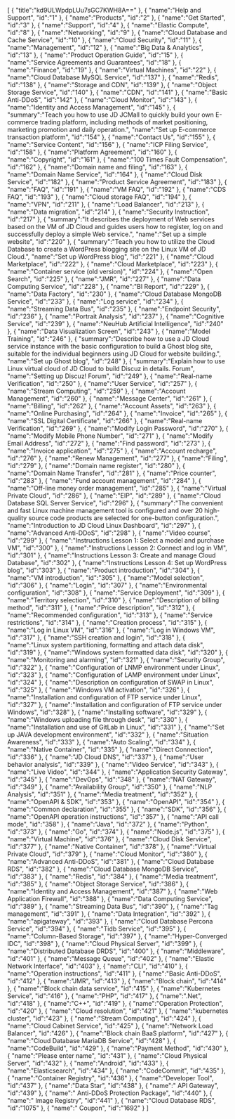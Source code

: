[
	{
		"title":"kd9ULWpdpLUu7sGC7KWH8A=="
	},
	{
		"name":"Help and Support",
		"id":"1"
	},
	{
		"name":"Products",
		"id":"2"
	},
	{
		"name":"Get Started",
		"id":"3"
	},
	{
		"name":"Support",
		"id":"4"
	},
	{
		"name":"Elastic Compute",
		"id":"8"
	},
	{
		"name":"Networking",
		"id":"9"
	},
	{
		"name":"Cloud Database and Cache Service",
		"id":"10"
	},
	{
		"name":"Cloud Security",
		"id":"11"
	},
	{
		"name":"Management",
		"id":"12"
	},
	{
		"name":"Big Data & Analytics",
		"id":"13"
	},
	{
		"name":"Product Operation Guide",
		"id":"15"
	},
	{
		"name":"Service Agreements and Guarantees",
		"id":"18"
	},
	{
		"name":"Finance",
		"id":"19"
	},
	{
		"name":"Virtual Machines",
		"id":"22"
	},
	{
		"name":"Cloud Database MySQL Service",
		"id":"137"
	},
	{
		"name":"Redis",
		"id":"138"
	},
	{
		"name":"Storage and CDN",
		"id":"139"
	},
	{
		"name":"Object Storage Service",
		"id":"140"
	},
	{
		"name":"CDN",
		"id":"141"
	},
	{
		"name":"Basic Anti-DDoS",
		"id":"142"
	},
	{
		"name":"Cloud Monitor",
		"id":"143"
	},
	{
		"name":"Identity and Access Management",
		"id":"145"
	},
	{
		"summary":"Teach you how to use JD JCMall to quickly build your own E-commerce trading platform, including methods of market positioning, marketing promotion and daily operation.",
		"name":"Set up E-commerce transaction platform",
		"id":"154"
	},
	{
		"name":"Contact Us",
		"id":"155"
	},
	{
		"name":"Service Content",
		"id":"156"
	},
	{
		"name":"ICP Filing Service",
		"id":"158"
	},
	{
		"name":"Platform Agreement",
		"id":"160"
	},
	{
		"name":"Copyright",
		"id":"161"
	},
	{
		"name":"100 Times Fault Compensation",
		"id":"162"
	},
	{
		"name":"Domain name and filing",
		"id":"163"
	},
	{
		"name":"Domain Name Service",
		"id":"164"
	},
	{
		"name":"Cloud Disk Service",
		"id":"182"
	},
	{
		"name":"Product Service Agreement",
		"id":"183"
	},
	{
		"name":"FAQ",
		"id":"191"
	},
	{
		"name":"VM FAQ",
		"id":"192"
	},
	{
		"name":"CDS FAQ",
		"id":"193"
	},
	{
		"name":"Cloud storage FAQ",
		"id":"194"
	},
	{
		"name":"VPN",
		"id":"211"
	},
	{
		"name":"Load Balancer",
		"id":"213"
	},
	{
		"name":"Data migration",
		"id":"214"
	},
	{
		"name":"Security Instruction",
		"id":"217"
	},
	{
		"summary":"It describes the deployment of Web services based on the VM of JD Cloud and guides users how to register, log on and successfully deploy a simple Web service.",
		"name":"Set up a simple website",
		"id":"220"
	},
	{
		"summary":"Teach you how to utilize the Cloud Database to create a WordPress blogging site on the Linux VM of JD Cloud.",
		"name":"Set up WordPress blog",
		"id":"221"
	},
	{
		"name":"Cloud Marketplace",
		"id":"222"
	},
	{
		"name":"Cloud Marketplace",
		"id":"223"
	},
	{
		"name":"Container service (old version)",
		"id":"224"
	},
	{
		"name":"Open Search",
		"id":"225"
	},
	{
		"name":"JMR",
		"id":"227"
	},
	{
		"name":"Data Computing Service",
		"id":"228"
	},
	{
		"name":"BI Report",
		"id":"229"
	},
	{
		"name":"Data Factory",
		"id":"230"
	},
	{
		"name":"Cloud Database MongoDB Service",
		"id":"233"
	},
	{
		"name":"Log service",
		"id":"234"
	},
	{
		"name":"Streaming Data Bus",
		"id":"235"
	},
	{
		"name":"Endpoint Security",
		"id":"236"
	},
	{
		"name":"Portrait Analysis",
		"id":"237"
	},
	{
		"name":"Cognitive Service",
		"id":"239"
	},
	{
		"name":"NeuHub Artificial Intelligence",
		"id":"240"
	},
	{
		"name":"Data Visualization Screen",
		"id":"243"
	},
	{
		"name":"Model Training",
		"id":"246"
	},
	{
		"summary":"Describe how to use a JD Cloud service instance with the basic configuration to build a Ghost blog site, suitable for the individual beginners using JD Cloud for website building.",
		"name":"Set up Ghost blog",
		"id":"248"
	},
	{
		"summary":"Explain how to use Linux virtual cloud of JD Cloud to build Discuz in details. Forum",
		"name":"Setting up Discuz! Forum",
		"id":"249"
	},
	{
		"name":"Real-name Verification",
		"id":"250"
	},
	{
		"name":"User Service",
		"id":"257"
	},
	{
		"name":"Stream Computing",
		"id":"259"
	},
	{
		"name":"Account Management",
		"id":"260"
	},
	{
		"name":"Message Center",
		"id":"261"
	},
	{
		"name":"Billing",
		"id":"262"
	},
	{
		"name":"Account Assets",
		"id":"263"
	},
	{
		"name":"Online Purchasing",
		"id":"264"
	},
	{
		"name":"Invoice",
		"id":"265"
	},
	{
		"name":"SSL Digital Certificate",
		"id":"266"
	},
	{
		"name":"Real-name Verification",
		"id":"269"
	},
	{
		"name":"Modify Login Password",
		"id":"270"
	},
	{
		"name":"Modify Mobile Phone Number",
		"id":"271"
	},
	{
		"name":"Modify Email Address",
		"id":"272"
	},
	{
		"name":"Find password",
		"id":"273"
	},
	{
		"name":"Invoice application",
		"id":"275"
	},
	{
		"name":"Account recharge",
		"id":"276"
	},
	{
		"name":"Renew Management",
		"id":"277"
	},
	{
		"name":"Filing",
		"id":"279"
	},
	{
		"name":"Domain name register",
		"id":"280"
	},
	{
		"name":"Domain Name Transfer",
		"id":"281"
	},
	{
		"name":"Price counter",
		"id":"283"
	},
	{
		"name":"Fund account management",
		"id":"284"
	},
	{
		"name":"Off-line money order management",
		"id":"285"
	},
	{
		"name":"Virtual Private Cloud",
		"id":"286"
	},
	{
		"name":"EIP",
		"id":"289"
	},
	{
		"name":"Cloud Database SQL Server Service",
		"id":"296"
	},
	{
		"summary":"The convenient and fast Linux machine management tool is configured and over 20 high-quality source code products are selected for one-button configuration.",
		"name":"Introduction to JD Cloud Linux Dashboard",
		"id":"297"
	},
	{
		"name":"Advanced Anti-DDoS",
		"id":"298"
	},
	{
		"name":"Video course",
		"id":"299"
	},
	{
		"name":"Instructions Lesson 1: Select a model and purchase VM",
		"id":"300"
	},
	{
		"name":"Instructions Lesson 2: Connect and log in VM",
		"id":"301"
	},
	{
		"name":"Instructions Lesson 3: Create and manage Cloud Database",
		"id":"302"
	},
	{
		"name":"Instructions Lesson 4: Set up WordPress blog",
		"id":"303"
	},
	{
		"name":"Product introduction",
		"id":"304"
	},
	{
		"name":"VM introduction",
		"id":"305"
	},
	{
		"name":"Model selection",
		"id":"306"
	},
	{
		"name":"Login",
		"id":"307"
	},
	{
		"name":"Environmental configuration",
		"id":"308"
	},
	{
		"name":"Service Deployment",
		"id":"309"
	},
	{
		"name":"Territory selection",
		"id":"310"
	},
	{
		"name":"Description of billing method",
		"id":"311"
	},
	{
		"name":"Price description",
		"id":"312"
	},
	{
		"name":"Recommended configuration",
		"id":"313"
	},
	{
		"name":"Service restrictions",
		"id":"314"
	},
	{
		"name":"Creation process",
		"id":"315"
	},
	{
		"name":"Log in Linux VM",
		"id":"316"
	},
	{
		"name":"Log in Windows VM",
		"id":"317"
	},
	{
		"name":"SSH creation and login",
		"id":"318"
	},
	{
		"name":"Linux system partitioning, formatting and attach data disk",
		"id":"319"
	},
	{
		"name":"Windows system formatted data disk",
		"id":"320"
	},
	{
		"name":"Monitoring and alarming",
		"id":"321"
	},
	{
		"name":"Security Group",
		"id":"322"
	},
	{
		"name":"Configuration of LNMP environment under Linux",
		"id":"323"
	},
	{
		"name":"Configuration of LAMP environment under Linux",
		"id":"324"
	},
	{
		"name":"Description on configuration of SWAP in Linux",
		"id":"325"
	},
	{
		"name":"Windows VM activation",
		"id":"326"
	},
	{
		"name":"Installation and configuration of FTP service under Linux",
		"id":"327"
	},
	{
		"name":"Installation and configuration of FTP service under Windows",
		"id":"328"
	},
	{
		"name":"Installing software",
		"id":"329"
	},
	{
		"name":"Windows uploading file through desk",
		"id":"330"
	},
	{
		"name":"Installation and use of GitLab in Linux",
		"id":"331"
	},
	{
		"name":"Set up JAVA development environment",
		"id":"332"
	},
	{
		"name":"Situation Awareness",
		"id":"333"
	},
	{
		"name":"Auto Scaling",
		"id":"334"
	},
	{
		"name":"Native Container",
		"id":"335"
	},
	{
		"name":"Direct Connection",
		"id":"336"
	},
	{
		"name":"JD Cloud DNS",
		"id":"337"
	},
	{
		"name":"User behavior analysis",
		"id":"339"
	},
	{
		"name":"Video Service",
		"id":"343"
	},
	{
		"name":"Live Video",
		"id":"344"
	},
	{
		"name":"Application Security Gateway",
		"id":"345"
	},
	{
		"name":"DevOps",
		"id":"348"
	},
	{
		"name":"NAT Gateway",
		"id":"349"
	},
	{
		"name":"Availability Group",
		"id":"350"
	},
	{
		"name":"NLP Analysis",
		"id":"351"
	},
	{
		"name":"Media treatment",
		"id":"352"
	},
	{
		"name":"OpenAPI & SDK",
		"id":"353"
	},
	{
		"name":"OpenAPI",
		"id":"354"
	},
	{
		"name":"Common declaration",
		"id":"355"
	},
	{
		"name":"SDK",
		"id":"356"
	},
	{
		"name":"OpenAPI operation instructions",
		"id":"357"
	},
	{
		"name":"API call mode",
		"id":"358"
	},
	{
		"name":"Java",
		"id":"372"
	},
	{
		"name":"Python",
		"id":"373"
	},
	{
		"name":"Go",
		"id":"374"
	},
	{
		"name":"Node.js",
		"id":"375"
	},
	{
		"name":"Virtual Machine",
		"id":"376"
	},
	{
		"name":"Cloud Disk Service",
		"id":"377"
	},
	{
		"name":"Native Container",
		"id":"378"
	},
	{
		"name":"Virtual Private Cloud",
		"id":"379"
	},
	{
		"name":"Cloud Monitor",
		"id":"380"
	},
	{
		"name":"Advanced Anti-DDoS",
		"id":"381"
	},
	{
		"name":"Cloud Database RDS",
		"id":"382"
	},
	{
		"name":"Cloud Database MongoDB Service",
		"id":"383"
	},
	{
		"name":"Redis",
		"id":"384"
	},
	{
		"name":"Media treatment",
		"id":"385"
	},
	{
		"name":"Object Storage Service",
		"id":"386"
	},
	{
		"name":"Identity and Access Management",
		"id":"387"
	},
	{
		"name":"Web Application Firewall",
		"id":"388"
	},
	{
		"name":"Data Computing Service",
		"id":"389"
	},
	{
		"name":"Streaming Data Bus",
		"id":"390"
	},
	{
		"name":"Tag management",
		"id":"391"
	},
	{
		"name":"Data Integration",
		"id":"392"
	},
	{
		"name":"apigateway",
		"id":"393"
	},
	{
		"name":"Cloud Database Percona Service",
		"id":"394"
	},
	{
		"name":"Tidb Service",
		"id":"395"
	},
	{
		"name":"Column-Based Storage",
		"id":"397"
	},
	{
		"name":"Hyper-Converged IDC",
		"id":"398"
	},
	{
		"name":"Cloud Physical Server",
		"id":"399"
	},
	{
		"name":"Distributed Database DRDS",
		"id":"400"
	},
	{
		"name":"Middleware",
		"id":"401"
	},
	{
		"name":"Message Queue",
		"id":"402"
	},
	{
		"name":"Elastic Network Interface",
		"id":"403"
	},
	{
		"name":"CLI",
		"id":"410"
	},
	{
		"name":"Operation instructions",
		"id":"411"
	},
	{
		"name":"Basic Anti-DDoS",
		"id":"412"
	},
	{
		"name":"JMR",
		"id":"413"
	},
	{
		"name":"Block chain",
		"id":"414"
	},
	{
		"name":"Block chain data service",
		"id":"415"
	},
	{
		"name":"Kubernetes Service",
		"id":"416"
	},
	{
		"name":"PHP",
		"id":"417"
	},
	{
		"name":".Net",
		"id":"418"
	},
	{
		"name":"C++",
		"id":"419"
	},
	{
		"name":"Operation Protection",
		"id":"420"
	},
	{
		"name":"Cloud resolution",
		"id":"421"
	},
	{
		"name":"kubernetes cluster",
		"id":"423"
	},
	{
		"name":"Stream Computing",
		"id":"424"
	},
	{
		"name":"Cloud Cabinet Service",
		"id":"425"
	},
	{
		"name":"Network Load Balancer",
		"id":"426"
	},
	{
		"name":"Block chain BaaS platform",
		"id":"427"
	},
	{
		"name":"Cloud Database MariaDB Service",
		"id":"428"
	},
	{
		"name":"CodeBuild",
		"id":"429"
	},
	{
		"name":"Payment Method",
		"id":"430"
	},
	{
		"name":"Please enter name",
		"id":"431"
	},
	{
		"name":"Cloud Physical Server",
		"id":"432"
	},
	{
		"name":"Android",
		"id":"433"
	},
	{
		"name":"Elasticsearch",
		"id":"434"
	},
	{
		"name":"CodeCommit",
		"id":"435"
	},
	{
		"name":"Container Registry",
		"id":"436"
	},
	{
		"name":"Developer Tool",
		"id":"437"
	},
	{
		"name":"Data Star",
		"id":"438"
	},
	{
		"name":" API Gateway",
		"id":"439"
	},
	{
		"name":" Anti-DDoS Protection Package",
		"id":"440"
	},
	{
		"name":" Image Registry",
		"id":"441"
	},
	{
		"name":"Cloud Database RDS",
		"id":"1075"
	},
	{
		"name":" Coupon",
		"id":"1692"
	}
]
